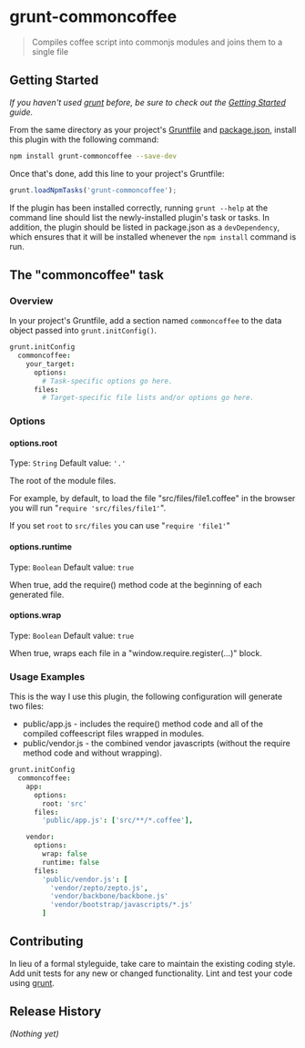# grunt-commoncoffee

> Compiles coffee script into commonjs modules and joins them to a single file

## Getting Started
_If you haven't used [grunt][] before, be sure to check out the [Getting Started][] guide._

From the same directory as your project's [Gruntfile][Getting Started] and [package.json][], install this plugin with the following command:

```bash
npm install grunt-commoncoffee --save-dev
```

Once that's done, add this line to your project's Gruntfile:

```js
grunt.loadNpmTasks('grunt-commoncoffee');
```

If the plugin has been installed correctly, running `grunt --help` at the command line should list the newly-installed plugin's task or tasks. In addition, the plugin should be listed in package.json as a `devDependency`, which ensures that it will be installed whenever the `npm install` command is run.

[grunt]: http://gruntjs.com/
[Getting Started]: https://github.com/gruntjs/grunt/blob/devel/docs/getting_started.md
[package.json]: https://npmjs.org/doc/json.html

## The "commoncoffee" task

### Overview
In your project's Gruntfile, add a section named `commoncoffee` to the data object passed into `grunt.initConfig()`.

```coffeescript
grunt.initConfig
  commoncoffee:
    your_target:
      options:
        # Task-specific options go here.
      files:
        # Target-specific file lists and/or options go here.
```

### Options

#### options.root
Type: `String`
Default value: `'.'`

The root of the module files.

For example, by default, to load the file "src/files/file1.coffee" in the 
browser you will run "`require 'src/files/file1'`".

If you set `root` to `src/files` you can use "`require 'file1'`"

#### options.runtime
Type: `Boolean`
Default value: `true`

When true, add the require() method code at the beginning of each generated file.

#### options.wrap
Type: `Boolean`
Default value: `true`

When true, wraps each file in a "window.require.register(...)" block.

### Usage Examples

This is the way I use this plugin, the following configuration will generate two files:

* public/app.js - includes the require() method code and all of the compiled coffeescript files wrapped in modules.
* public/vendor.js - the combined vendor javascripts (without the require method code and without wrapping).

```coffeescript
grunt.initConfig
  commoncoffee:
    app:
      options:
        root: 'src'
      files:
        'public/app.js': ['src/**/*.coffee'],

    vendor:
      options:
        wrap: false
        runtime: false
      files:
        'public/vendor.js': [
          'vendor/zepto/zepto.js',
          'vendor/backbone/backbone.js'
          'vendor/bootstrap/javascripts/*.js'
        ]
```

## Contributing
In lieu of a formal styleguide, take care to maintain the existing coding style. Add unit tests for any new or changed functionality. Lint and test your code using [grunt][].

## Release History
_(Nothing yet)_
